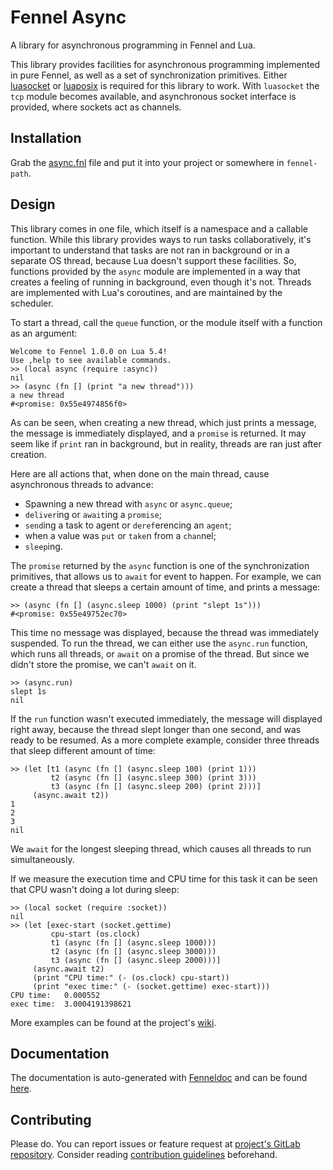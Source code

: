 # Fennel Async

A library for asynchronous programming in Fennel and Lua.

This library provides facilities for asynchronous programming implemented in pure Fennel, as well as a set of synchronization primitives.
Either [luasocket](https://w3.impa.br/~diego/software/luasocket) or [luaposix](http://luaposix.github.io/luaposix/) is required for this library to work.
With `luasocket` the `tcp` module becomes available, and asynchronous socket interface is provided, where sockets act as channels.

## Installation

Grab the [async.fnl](https://gitlab.com/andreyorst/fennel-async/-/raw/main/async.fnl) file and put it into your project or somewhere in `fennel-path`.

## Design

This library comes in one file, which itself is a namespace and a callable function.
While this library provides ways to run tasks collaboratively, it's important to understand that tasks are not ran in background or in a separate OS thread, because Lua doesn't support these facilities.
So, functions provided by the `async` module are implemented in a way that creates a feeling of running in background, even though it's not.
Threads are implemented with Lua's coroutines, and are maintained by the scheduler.

To start a thread, call the `queue` function, or the module itself with a function as an argument:

``` fennel
Welcome to Fennel 1.0.0 on Lua 5.4!
Use ,help to see available commands.
>> (local async (require :async))
nil
>> (async (fn [] (print "a new thread")))
a new thread
#<promise: 0x55e4974856f0>
```

As can be seen, when creating a new thread, which just prints a message, the message is immediately displayed, and a `promise` is returned.
It may seem like if `print` ran in background, but in reality, threads are ran just after creation.

Here are all actions that, when done on the main thread, cause asynchronous threads to advance:

- Spawning a new thread with `async` or `async.queue`;
- `deliver`ing or `await`ing a `promise`;
- `send`ing a task to agent or `deref`erencing an `agent`;
- when a value was `put` or `take`n from a `chan`nel;
- `sleep`ing.

The `promise` returned by the `async` function is one of the synchronization primitives, that allows us to `await` for event to happen.
For example, we can create a thread that sleeps a certain amount of time, and prints a message:

``` fennel
>> (async (fn [] (async.sleep 1000) (print "slept 1s")))
#<promise: 0x55e49752ec70>
```

This time no message was displayed, because the thread was immediately suspended.
To run the thread, we can either use the `async.run` function, which runs all threads, or `await` on a promise of the thread.
But since we didn't store the promise, we can't `await` on it.

``` fennel
>> (async.run)
slept 1s
nil
```

If the `run` function wasn't executed immediately, the message will displayed right away, because the thread slept longer than one second, and was ready to be resumed.
As a more complete example, consider three threads that sleep different amount of time:

``` fennel
>> (let [t1 (async (fn [] (async.sleep 100) (print 1)))
         t2 (async (fn [] (async.sleep 300) (print 3)))
         t3 (async (fn [] (async.sleep 200) (print 2)))]
     (async.await t2))
1
2
3
nil
```

We `await` for the longest sleeping thread, which causes all threads to run simultaneously.

If we measure the execution time and CPU time for this task it can be seen that CPU wasn't doing a lot during sleep:

``` fennel
>> (local socket (require :socket))
nil
>> (let [exec-start (socket.gettime)
         cpu-start (os.clock)
         t1 (async (fn [] (async.sleep 1000)))
         t2 (async (fn [] (async.sleep 3000)))
         t3 (async (fn [] (async.sleep 2000)))]
     (async.await t2)
     (print "CPU time:" (- (os.clock) cpu-start))
     (print "exec time:" (- (socket.gettime) exec-start)))
CPU time:	0.000552
exec time:	3.0004191398621
```

More examples can be found at the project's [wiki](https://gitlab.com/andreyorst/fennel-async/-/wikis/home).

## Documentation

The documentation is auto-generated with [Fenneldoc](https://gitlab.com/andreyorst/fenneldoc) and can be found [here](doc/async.md).

## Contributing

Please do.
You can report issues or feature request at [project's GitLab repository](https://gitlab.com/andreyorst/fennel-async).
Consider reading [contribution guidelines](CONTRIBUTING.md) beforehand.
